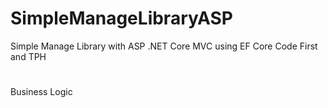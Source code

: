 # SimpleManageLibraryASP
Simple Manage Library with ASP .NET Core MVC using EF Core Code First and TPH

#
Business Logic
